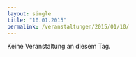 ```yaml
---
layout: single
title: "10.01.2015"
permalink: /veranstaltungen/2015/01/10/
---
```


Keine Veranstaltung an diesem Tag.
